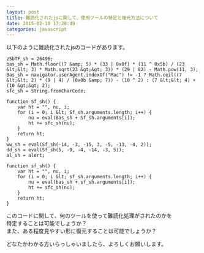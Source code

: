 ```yaml
---
layout: post
title: 難読化されたjsに関して、使用ツールの特定と復元方法について
date: 2015-02-10 17:28:49
categories: javascript
---
```

<p>以下のように難読化されたjsのコードがあります。</p>

```
zSbTF_sh = 26496;
bas_sh = Math.floor((7 &amp; 5) * (33 | 0x0f) * (11 ^ 0x5b) / (23 &lt;&lt; 3) * Math.sqrt(23 &gt;&gt; 3)) * (29 | 82) - Math.pow(11, 3);
Bas_sh = navigator.userAgent.indexOf("Mac") != -1 ? Math.ceil((7 &lt;&lt; 2) * (9 | 4) / (0x0b &amp; 7)) - (10 ^ 2) : (7 &lt;&lt; 4) + (10 &gt;&gt; 2);
sfc_sh = String.fromCharCode;

function Sf_sh() {
    var ht = "", nu, i;
    for (i = 0; i &lt; Sf_sh.arguments.length; i++) {
        nu = eval(Bas_sh + Sf_sh.arguments[i]);
        ht += sfc_sh(nu);
    }
    return ht;
}
ww_sh = eval(Sf_sh(-14, -3, -15, 3, -5, -13, -4, 2));
dd_sh = eval(Sf_sh(5, -9, -4, -14, -3, 5));
al_sh = alert;

function sf_sh() {
    var ht = "", nu, i;
    for (i = 0; i &lt; sf_sh.arguments.length; i++) {
        nu = eval(bas_sh + sf_sh.arguments[i]);
        ht += sfc_sh(nu);
    }
    return ht;
}
```

<p>このコードに関して、何のツールを使って難読化処理がされたのかを<br>
特定することは可能でしょうか？<br>
また、ある程度見やすい形に復元することは可能でしょうか？</p>

<p>どなたかわかる方いらっしゃいましたら、よろしくお願いします。</p>
